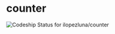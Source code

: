# counter
![Codeship Status for ilopezluna/counter](https://www.codeship.io/projects/4f321940-e862-0132-275b-6e9310b27ce4/status)


